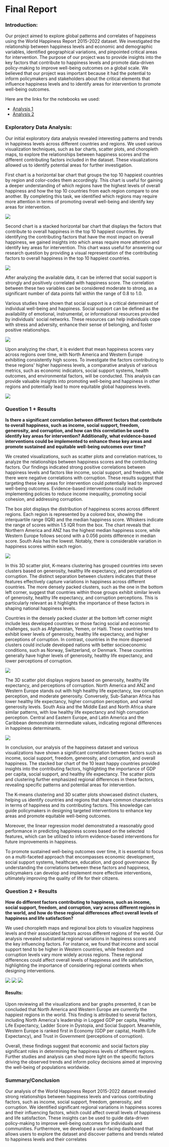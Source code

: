 # Final Report

### Introduction:

Our project aimed to explore global patterns and correlates of happiness using the World Happiness Report 2015-2022 dataset. We investigated the relationship between happiness levels and economic and demographic variables, identified geographical variations, and pinpointed critical areas for intervention. The purpose of our project was to provide insights into the key factors that contribute to happiness levels and promote data-driven policy-making to improve well-being outcomes on a global scale. We believed that our project was important because it had the potential to inform policymakers and stakeholders about the critical elements that influence happiness levels and to identify areas for intervention to promote well-being outcomes.

Here are the links for the notebooks we used:
-  [Analysis 1](https://github.com/ubco-W2022T2-data301/project-group-group100/blob/main/analysis/student1/analysis1.ipynb)
-  [Analysis 2](https://github.com/ubco-W2022T2-data301/project-group-group100/blob/main/analysis/student2/analysis2.ipynb)

### Exploratory Data Analysis: 

Our initial exploratory data analysis revealed interesting patterns and trends in happiness levels across different countries and regions. We used various visualization techniques, such as bar charts, scatter plots, and choropleth maps, to explore the relationships between happiness scores and the different contributing factors included in the dataset. These visualizations allowed us to identify potential areas for further investigation.

First chart is a horizontal bar chart that groups the top 10 happiest countries by region and color-codes them accordingly. This chart is useful for gaining a deeper understanding of which regions have the highest levels of overall happiness and how the top 10 countries from each region compare to one another. By completing this task, we identified which regions may require more attention in terms of promoting overall well-being and identify key areas for intervention.

![](/images/1EDA1.png)

Second chart is a stacked horizontal bar chart that displays the factors that contribute to overall happiness in the top 10 happiest countries. By identifying the contributing factors that have the most impact on overall happiness, we gained insights into which areas require more attention and identify key areas for intervention. This chart wass useful for answering our research question by providing a visual representation of the contributing factors to overall happiness in the top 10 happiest countries.

![](/images/1EDA2.png)

After analyzing the available data, it can be inferred that social support is strongly and positively correlated with happiness score. The correlation between these two variables can be considered moderate to strong, as a significant number of data points fall within the range of 0.8 to 1.0.

Various studies have shown that social support is a critical determinant of individual well-being and happiness. Social support can be defined as the availability of emotional, instrumental, or informational resources provided by individuals' social networks. These resources can help individuals cope with stress and adversity, enhance their sense of belonging, and foster positive relationships.

![](/images/2EDA1.png)

Upon analyzing the chart, it is evident that mean happiness scores vary across regions over time, with North America and Western Europe exhibiting consistently high scores. To investigate the factors contributing to these regions' higher happiness levels, a comparative analysis of various metrics, such as economic indicators, social support systems, health outcomes, and environmental factors, will be conducted. This analysis can provide valuable insights into promoting well-being and happiness in other regions and potentially lead to more equitable global happiness levels.

![](/images/2EDA2.png)

### Question 1 + Results
**Is there a significant correlation between different factors that contribute to overall happiness, such as income, social support, freedom, generosity, and corruption, and how can this correlation be used to identify key areas for intervention? Additionally, what evidence-based interventions could be implemented to enhance these key areas and promote sustained and equitable well-being outcomes over time?**

We created visualizations, such as scatter plots and correlation matrices, to analyze the relationships between happiness scores and the contributing factors. Our findings indicated strong positive correlations between happiness levels and factors like income, social support, and freedom, while there were negative correlations with corruption. These results suggest that targeting these key areas for intervention could potentially lead to improved well-being outcomes. Evidence-based interventions could include implementing policies to reduce income inequality, promoting social cohesion, and addressing corruption.

The box plot displays the distribution of happiness scores across different regions. Each region is represented by a colored box, showing the interquartile range (IQR) and the median happiness score. Whiskers indicate the range of scores within 1.5 IQR from the box. The chart reveals that Northern America and ANZ has the highest median happiness score, while  Western Europe follows second with a 0.056 points difference in median score.
South Asia has the lowest. Notably, there is considerable variation in happiness scores within each region.

![](/images/1RQ1.png)

In this 3D scatter plot, K-means clustering has grouped countries into seven clusters based on generosity, healthy life expectancy, and perceptions of corruption. The distinct separation between clusters indicates that these features effectively capture variations in happiness across different countries. The more densely packed clusters, such as the one in the bottom left corner, suggest that countries within those groups exhibit similar levels of generosity, healthy life expectancy, and corruption perceptions. This is particularly relevant as it highlights the importance of these factors in shaping national happiness levels.

Countries in the densely packed cluster at the bottom left corner might include less developed countries or those facing social and economic challenges, such as Afghanistan, Yemen, or Haiti. These countries tend to exhibit lower levels of generosity, healthy life expectancy, and higher perceptions of corruption. In contrast, countries in the more dispersed clusters could include developed nations with better socioeconomic conditions, such as Norway, Switzerland, or Denmark. These countries generally have higher levels of generosity, healthy life expectancy, and lower perceptions of corruption.

![](/images/1RQ2.png)

The 3D scatter plot displays regions based on generosity, healthy life expectancy, and perceptions of corruption. North America and ANZ and Western Europe stands out with high healthy life expectancy, low corruption perception, and moderate generosity. Conversely, Sub-Saharan Africa has lower healthy life expectancy, higher corruption perception, and varied generosity levels. South Asia and the Middle East and North Africa share similar patterns, with low healthy life expectancy and high corruption perception. Central and Eastern Europe, and Latin America and the Caribbean demonstrate intermediate values, indicating regional differences in happiness determinants.

![](/images/1RQ3.png)

In conclusion, our analysis of the happiness dataset and various visualizations have shown a significant correlation between factors such as income, social support, freedom, generosity, and corruption, and overall happiness. The stacked bar chart of the 10 least happy countries provided insights into the contributing factors, highlighting the importance of GDP per capita, social support, and healthy life expectancy. The scatter plots and clustering further emphasized regional differences in these factors, revealing specific patterns and potential areas for intervention.

The K-means clustering and 3D scatter plots showcased distinct clusters, helping us identify countries and regions that share common characteristics in terms of happiness and its contributing factors. This knowledge can guide policymakers in designing targeted interventions to enhance key areas and promote equitable well-being outcomes.

Moreover, the linear regression model demonstrated a reasonably good performance in predicting happiness scores based on the selected features, which can be utilized to inform evidence-based interventions for future improvements in happiness.

To promote sustained well-being outcomes over time, it is essential to focus on a multi-faceted approach that encompasses economic development, social support systems, healthcare, education, and good governance. By understanding the correlations between these factors and happiness, policymakers can develop and implement more effective interventions, ultimately improving the quality of life for their citizens.


### Question 2 + Results
**How do different factors contributing to happiness, such as income, social support, freedom, and corruption, vary across different regions in the world, and how do these regional differences affect overall levels of happiness and life satisfaction?**

We used choropleth maps and regional box plots to visualize happiness levels and their associated factors across different regions of the world. Our analysis revealed substantial regional variations in happiness scores and the key influencing factors. For instance, we found that income and social support tend to be higher in Western countries, while freedom and corruption levels vary more widely across regions. These regional differences could affect overall levels of happiness and life satisfaction, highlighting the importance of considering regional contexts when designing interventions.

![](/images/2RQ.png)
![](/images/2RQ2.png)
![](/images/2RQ3.png)

#### Results:

Upon reviewing all the visualizations and bar graphs presented, it can be concluded that North America and Western Europe are currently the happiest regions in the world. This finding is attributed to several factors, including North America's leadership in Logged GDP per capita, Healthy Life Expectancy, Ladder Score in Dystopia, and Social Support. Meanwhile, Western Europe is ranked first in Economy (GDP per capita), Health (Life Expectancy), and Trust in Government (perceptions of corruption).

Overall, these findings suggest that economic and social factors play significant roles in determining the happiness levels of different regions. Further studies and analysis can shed more light on the specific factors driving the observed trends and inform policy decisions aimed at improving the well-being of populations worldwide.

### Summary/Conclusion

Our analysis of the World Happiness Report 2015-2022 dataset revealed strong relationships between happiness levels and various contributing factors, such as income, social support, freedom, generosity, and corruption. We identified significant regional variations in happiness scores and their influencing factors, which could affect overall levels of happiness and life satisfaction. These insights can be used to guide data-driven policy-making to improve well-being outcomes for individuals and communities. Furthermore, we developed a user-facing dashboard that allows users to explore the dataset and discover patterns and trends related to happiness levels and their correlates
